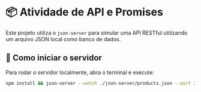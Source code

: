# 📦 Atividade de API e Promises

Este projeto utiliza o `json-server` para simular uma API RESTful utilizando um arquivo JSON local como banco de dados.

## 🚀 Como iniciar o servidor

Para rodar o servidor localmente, abra o terminal e execute:

```bash
npm install && json-server --watch ./json-server/products.json --port 3000
```
